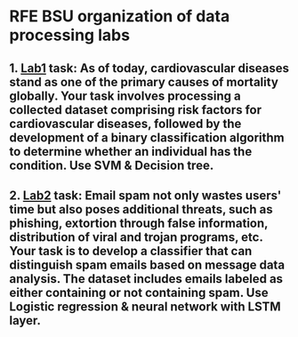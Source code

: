 # RFE BSU organization of data processing labs

## 1. [**Lab1**](/Lab1/) task: As of today, cardiovascular diseases stand as one of the primary causes of mortality globally. Your task involves processing a collected dataset comprising risk factors for cardiovascular diseases, followed by the development of a binary classification algorithm to determine whether an individual has the condition. Use SVM & Decision tree.
## 2. [**Lab2**](/Lab2/) task: Email spam not only wastes users' time but also poses additional threats, such as phishing, extortion through false information, distribution of viral and trojan programs, etc. Your task is to develop a classifier that can distinguish spam emails based on message data analysis. The dataset includes emails labeled as either containing or not containing spam. Use Logistic regression & neural network with LSTM layer.